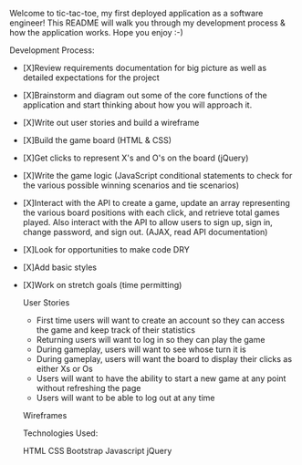 <!--Add styles based on markdown cheatsheet if time-->
Welcome to tic-tac-toe, my first deployed application as a software engineer! This README will walk you through my development process & how the application works. Hope you enjoy :-)

Development Process:

- [X]Review requirements documentation for big picture as well as detailed expectations for the project
- [X]Brainstorm and diagram out some of the core functions of the application and start thinking about how you will approach it.
- [X]Write out user stories and build a wireframe
- [X]Build the game board (HTML & CSS)
- [X]Get clicks to represent X's and O's on the board (jQuery)
- [X]Write the game logic (JavaScript conditional statements to check for the various possible winning scenarios and tie scenarios)
- [X]Interact with the API to create a game, update an array representing the various board positions with each click, and retrieve total games played. Also interact with the API to allow users to sign up, sign in, change password, and sign out. (AJAX, read API documentation)
- [X]Look for opportunities to make code DRY
- [X]Add basic styles
- [X]Work on stretch goals (time permitting)

  User Stories

  * First time users will want to create an account so they can access the game and keep track of their statistics
  * Returning users will want to log in so they can play the game
  * During gameplay, users will want to see whose turn it is
  * During gameplay, users will want the board to display their clicks as either Xs or Os
  * Users will want to have the ability to start a new game at any point without refreshing the page
  * Users will want to be able to log out at any time

  Wireframes

  Technologies Used:

  HTML
  CSS
  Bootstrap
  Javascript
  jQuery
